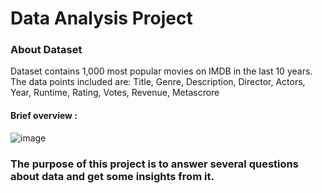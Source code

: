 # Data Analysis Project



### About Dataset
Dataset contains 1,000 most popular movies on IMDB in the last 10 years. The data points included are: Title, Genre, Description, Director, Actors, Year, Runtime, Rating, Votes, Revenue, Metascrore

#### Brief overview :
![image](https://user-images.githubusercontent.com/56845008/212924510-85f69615-173c-4ce3-9e2e-c98d1226f49e.png)


### The purpose of this project is to answer several questions about data and get some insights from it.
